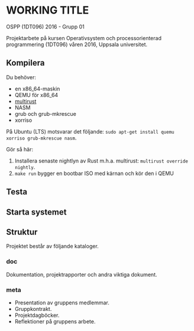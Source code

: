 # WORKING TITLE

OSPP (1DT096) 2016 - Grupp 01

Projektarbete på kursen Operativsystem och processorienterad
programmering (1DT096) våren 2016, Uppsala universitet.



## Kompilera

Du behöver:
- en x86_64-maskin
- QEMU för x86_64
- [multirust](https://github.com/brson/multirust)
- NASM
- grub och grub-mkrescue
- xorriso

På Ubuntu (LTS) motsvarar det följande: `sudo apt-get install quemu xorriso grub-mkrescue nasm`.

Gör så här:
1. Installera senaste nightlyn av Rust m.h.a. multirust: `multirust override nightly`.
2. `make run` bygger en bootbar ISO med kärnan och kör den i QEMU

## Testa

## Starta systemet


## Struktur

Projektet består av följande kataloger.

### doc

Dokumentation, projektrapporter och andra viktiga dokument.

### meta

- Presentation av gruppens medlemmar.
- Gruppkontrakt.
- Projektdagböcker.
- Reflektioner på gruppens arbete.
